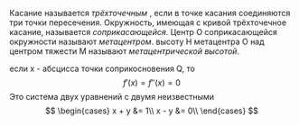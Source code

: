 



Касание называется *трёхточечным* , если в точке касания соединяются три точки пересечения.
Окружность, имеющая с кривой трёхточечное касание, называется *соприкасающейся*. 
Центр О соприкасающейся окружности называют *метацентром*.
высоту Н метацентра О над центром тяжести М называют *метацентрической высотой*.


если x - абсцисса точки соприкосновения Q, то$$f'(x)=f''(x)=0$$Это система двух уравнений с двумя неизвестными
$$
\begin{cases}
x + y &= 1\\
x - y &= 0\\
\end{cases}
$$
